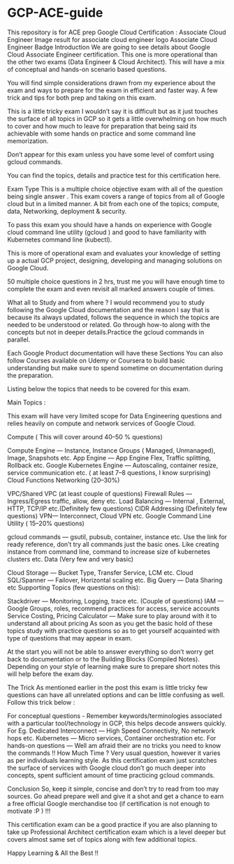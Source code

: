 # GCP-ACE-guide
This repository is for ACE prep
Google Cloud Certification : Associate Cloud Engineer
Image result for associate cloud engineer logo
Associate Cloud Engineer Badge
Introduction
We are going to see details about Google Cloud Associate Engineer certification. This one is more operational than the other two exams (Data Engineer & Cloud Architect). This will have a mix of conceptual and hands-on scenario based questions.

You will find simple considerations drawn from my experience about the exam and ways to prepare for the exam in efficient and faster way. A few trick and tips for both prep and taking on this exam.

This is a little tricky exam I wouldn’t say it is difficult but as it just touches the surface of all topics in GCP so it gets a little overwhelming on how much to cover and how much to leave for preparation that being said its achievable with some hands on practice and some command line memorization.

Don’t appear for this exam unless you have some level of comfort using gcloud commands.

You can find the topics, details and practice test for this certification here.

Exam Type
This is a multiple choice objective exam with all of the question being single answer . This exam covers a range of topics from all of Google cloud but in a limited manner. A bit from each one of the topics; compute, data, Networking, deployment & security.

To pass this exam you should have a hands on experience with Google cloud command line utility (gcloud ) and good to have familiarity with Kubernetes command line (kubectl).

This is more of operational exam and evaluates your knowledge of setting up a actual GCP project, designing, developing and managing solutions on Google Cloud.

50 multiple choice questions in 2 hrs, trust me you will have enough time to complete the exam and even revisit all marked answers couple of times.

What all to Study and from where ?
I would recommend you to study following the Google Cloud documentation and the reason I say that is because its always updated, follows the sequence in which the topics are needed to be understood or related. Go through how-to along with the concepts but not in deeper details.Practice the gcloud commands in parallel.


Each Google Product documentation will have these Sections
You can also follow Courses available on Udemy or Coursera to build basic understanding but make sure to spend sometime on documentation during the preparation.

Listing below the topics that needs to be covered for this exam.

Main Topics :

This exam will have very limited scope for Data Engineering questions and relies heavily on compute and network services of Google Cloud.

Compute ( This will cover around 40–50 % questions)

Compute Engine — Instance, Instance Groups ( Managed, Unmanaged), Image, Snapshots etc.
App Engine — App Engine Flex, Traffic splitting, Rollback etc.
Google Kubernetes Engine — Autoscaling, container resize, service communication etc. ( at least 7–8 questions, I know surprising)
Cloud Functions
Networking (20–30%)

VPC/Shared VPC (at least couple of questions)
Firewall Rules — Ingress/Egress traffic, allow, deny etc.
Load Balancing — Internal , External, HTTP, TCP/IP etc.(Definitely few questions)
CIDR Addressing (Definitely few questions)
VPN— Interconnect, Cloud VPN etc.
Google Command Line Utility ( 15–20% questions)

gcloud commands — gsutil, pubsub, container, instance etc. Use the link for ready reference, don’t try all commands just the basic ones. Like creating instance from command line, command to increase size of kubernetes clusters etc.
Data (Very few and very basic)

Cloud Storage — Bucket Type, Transfer Service, LCM etc.
Cloud SQL/Spanner — Failover, Horizontal scaling etc.
Big Query — Data Sharing etc
Supporting Topics (few questions on this):

Stackdriver — Monitoring, Logging, trace etc. (Couple of questions)
IAM — Google Groups, roles, recommend practices for access, service accounts
Service Costing, Pricing Calculator — Make sure to play around with it to understand all about pricing
As soon as you get the basic hold of these topics study with practice questions so as to get yourself acquainted with type of questions that may appear in exam.

At the start you will not be able to answer everything so don’t worry get back to documentation or to the Building Blocks (Compiled Notes).
Depending on your style of learning make sure to prepare short notes this will help before the exam day.

The Trick
As mentioned earlier in the post this exam is little tricky few questions can have all unrelated options and can be little confusing as well. Follow this trick below :

For conceptual questions - Remember keywords/terminologies associated with a particular tool/technology in GCP, this helps decode answers quickly. For Eg. Dedicated Interconnect — High Speed Connectivity, No network hops etc. Kubernetes — Micro services, Container orchestration etc.
For hands-on questions — Well am afraid their are no tricks you need to know the commands !!
How Much Time ?
Very usual question, however it varies as per individuals learning style. As this certification exam just scratches the surface of services with Google cloud don’t go much deeper into concepts, spent sufficient amount of time practicing gcloud commands.

Conclusion
So, keep it simple, concise and don’t try to read from too may sources. Go ahead prepare well and give it a shot and get a chance to earn a free official Google merchandise too (if certification is not enough to motivate :P ) !!!

This certification exam can be a good practice if you are also planning to take up Professional Architect certification exam which is a level deeper but covers almost same set of topics along with few additional topics.

Happy Learning & All the Best !!

